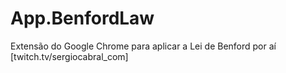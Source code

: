 # App.BenfordLaw
Extensão do Google Chrome para aplicar a Lei de Benford por aí [twitch.tv/sergiocabral_com]
